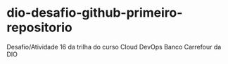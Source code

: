 # dio-desafio-github-primeiro-repositorio
Desafio/Atividade 16 da trilha do curso Cloud DevOps Banco Carrefour da DIO
